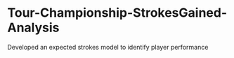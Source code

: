 # Tour-Championship-StrokesGained-Analysis
Developed an expected strokes model to identify player performance
